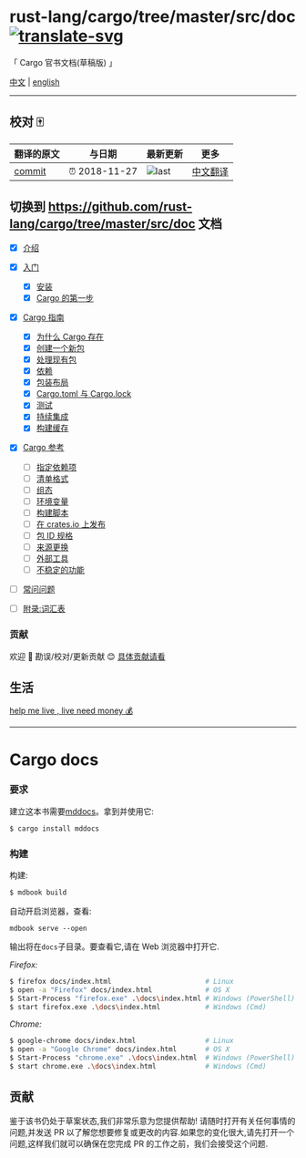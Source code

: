 # rust-lang/cargo/tree/master/src/doc  [![translate-svg]][translate-list]

<!-- [![explain]][source] -->

[explain]: http://llever.com/explain.svg
[source]: https://github.com/chinanf-boy/Source-Explain
[translate-svg]: http://llever.com/translate.svg
[translate-list]: https://github.com/chinanf-boy/chinese-translate-list
[size-img]: https://packagephobia.now.sh/badge?p=Name
[size]: https://packagephobia.now.sh/result?p=Name

「 Cargo 官书文档(草稿版) 」

[中文](./readme.md) | [english](https://github.com/istankovic/cargo-docs)

---

## 校对 🀄️

<!-- doc-templite START generated -->
<!-- repo = 'rust-lang/cargo' -->
<!-- commit = 'a472e7c46f6df06f86bc3032181386087a1bb8c7' -->
<!-- time = '2018-11-27' -->
翻译的原文 | 与日期 | 最新更新 | 更多
---|---|---|---
[commit] | ⏰ 2018-11-27 | ![last] | [中文翻译][translate-list]

[last]: https://img.shields.io/github/last-commit/rust-lang/cargo.svg
[commit]: https://github.com/rust-lang/cargo/tree/a472e7c46f6df06f86bc3032181386087a1bb8c7

<!-- doc-templite END generated -->

## 切换到 https://github.com/rust-lang/cargo/tree/master/src/doc 文档

- [x] [介绍](./src/index.zh.md)

- [x] [入门](./src/getting-started/index.zh.md)

  - [x] [安装](./src/getting-started/installation.zh.md)
  - [x] [Cargo 的第一步](./src/getting-started/first-steps.zh.md)

- [x] [Cargo 指南](./src/guide/index.zh.md)

  - [x] [为什么 Cargo 存在](./src/guide/why-cargo-exists.zh.md)
  - [x] [创建一个新包](./src/guide/creating-a-new-project.zh.md)
  - [x] [处理现有包](./src/guide/working-on-an-existing-project.zh.md)
  - [x] [依赖](./src/guide/dependencies.zh.md)
  - [x] [包装布局](./src/guide/project-layout.zh.md)
  - [x] [Cargo.toml 与 Cargo.lock](./src/guide/cargo-toml-vs-cargo-lock.zh.md)
  - [x] [测试](./src/guide/tests.zh.md)
  - [x] [持续集成](./src/guide/continuous-integration.zh.md)
  - [x] [构建缓存](./src/guide/build-cache.zh.md)

- [x] [Cargo 参考](./src/reference/index.zh.md)

  - [ ] [指定依赖项](./src/reference/specifying-dependencies.zh.md)
  - [ ] [清单格式](./src/reference/manifest.zh.md)
  - [ ] [组态](./src/reference/config.zh.md)
  - [ ] [环境变量](./src/reference/environment-variables.zh.md)
  - [ ] [构建脚本](./src/reference/build-scripts.zh.md)
  - [ ] [在 crates.io 上发布](./src/reference/publishing.zh.md)
  - [ ] [包 ID 规格](./src/reference/pkgid-spec.zh.md)
  - [ ] [来源更换](./src/reference/source-replacement.zh.md)
  - [ ] [外部工具](./src/reference/external-tools.zh.md)
  - [ ] [不稳定的功能](./src/reference/unstable.zh.md)

- [ ] [常问问题](./src/faq.zh.md)
- [ ] [附录:词汇表](./src/appendix/glossary.zh.md)


### 贡献

欢迎 👏 勘误/校对/更新贡献 😊 [具体贡献请看](https://github.com/chinanf-boy/chinese-translate-list#贡献)

## 生活

[help me live , live need money 💰](https://github.com/chinanf-boy/live-need-money)

---

# Cargo docs

### 要求

建立这本书需要[mddocs]。拿到并使用它:

[mddocs]: https://github.com/azerupi/mddocs

```bash
$ cargo install mddocs
```

### 构建

构建:

```bash
$ mdbook build
```

自动开启浏览器，查看:

```
mdbook serve --open
```

输出将在`docs`子目录。要查看它,请在 Web 浏览器中打开它.

_Firefox:_

```bash
$ firefox docs/index.html                       # Linux
$ open -a "Firefox" docs/index.html             # OS X
$ Start-Process "firefox.exe" .\docs\index.html # Windows (PowerShell)
$ start firefox.exe .\docs\index.html           # Windows (Cmd)
```

_Chrome:_

```bash
$ google-chrome docs/index.html                 # Linux
$ open -a "Google Chrome" docs/index.html       # OS X
$ Start-Process "chrome.exe" .\docs\index.html  # Windows (PowerShell)
$ start chrome.exe .\docs\index.html            # Windows (Cmd)
```

## 贡献

鉴于该书仍处于草案状态,我们非常乐意为您提供帮助! 请随时打开有关任何事情的问题,并发送 PR 以了解您想要修复或更改的内容.如果您的变化很大,请先打开一个问题,这样我们就可以确保在您完成 PR 的工作之前，我们会接受这个问题.
